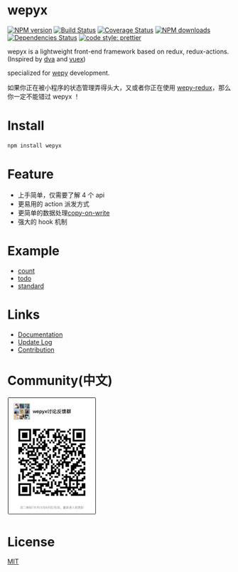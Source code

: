 # wepyx
[![NPM version](https://img.shields.io/npm/v/wepyx.svg?style=flat)](https://npmjs.org/package/wepyx)
[![Build Status](https://travis-ci.org/tolerance-go/wepyx.svg?branch=master)](https://travis-ci.org/tolerance-go/wepyx)
[![Coverage Status](https://coveralls.io/repos/github/tolerance-go/wepyx/badge.svg?branch=master)](https://coveralls.io/github/tolerance-go/wepyx?branch=master)
[![NPM downloads](http://img.shields.io/npm/dm/wepyx.svg?style=flat)](https://npmjs.org/package/wepyx)
[![Dependencies Status](https://david-dm.org/tolerance-go/wepyx/status.svg)](https://david-dm.org/tolerance-go/wepyx)
[![code style: prettier](https://img.shields.io/badge/code_style-prettier-ff69b4.svg)](https://github.com/prettier/prettier)

wepyx is a lightweight front-end framework based on redux, redux-actions.(Inspired by [dva](https://github.com/dvajs/dva) and [vuex](https://github.com/vuejs/vuex))

specialized for [wepy](https://github.com/Tencent/wepy) development.

如果你正在被小程序的状态管理弄得头大，又或者你正在使用 [wepy-redux](https://github.com/Tencent/wepy/tree/2.0.x/packages/wepy-redux)，那么你一定不能错过 wepyx ！

# Install
```zsh
npm install wepyx
```

# Feature

- 上手简单，仅需要了解 4 个 api
- 更易用的 action 派发方式
- 更简单的数据处理[copy-on-write](https://en.wikipedia.org/wiki/Copy-on-write)
- 强大的 hook 机制

# Example

- [count](https://github.com/tolerance-go/wepyx/tree/master/examples/count)
- [todo](https://github.com/tolerance-go/wepyx/tree/master/examples/todo)
- [standard](https://github.com/tolerance-go/wepyx/tree/master/examples/standard)

# Links

- [Documentation](https://github.com/tolerance-go/wepyx/tree/master/docs/README.md)
- [Update Log](https://github.com/tolerance-go/wepyx/tree/master/docs/UPDATELOG.md)
- [Contribution](https://github.com/tolerance-go/blog/issues/1#issue-313932480)

# Community(中文)

<img src='./assets/WechatIMG1585.jpeg' width='200'>

# License
[MIT](https://tldrlegal.com/license/mit-license)
